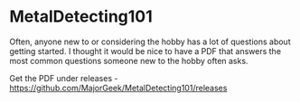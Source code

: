 # MetalDetecting101
Often, anyone new to or considering the hobby has a lot of questions about getting started. 
I thought it would be nice to have a PDF that answers the most common questions someone new to the hobby often asks.

Get the PDF under releases - https://github.com/MajorGeek/MetalDetecting101/releases
